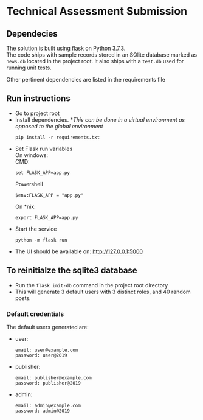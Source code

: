 # Technical Assessment Submission
## Dependecies
The solution is built using flask on Python 3.7.3. \
The code ships with sample records stored in an SQlite database marked as ``news.db`` located in the project root. It also ships with a ``test.db`` used for running unit tests.

Other pertinent dependencies are listed in the requirements file
## Run instructions
- Go to project root
- Install dependencies. *_This can be done in a virtual environment as opposed to the global environment_
    ```
    pip install -r requirements.txt
    ```
- Set Flask run variables\
    On windows:\
    CMD:
    ```
    set FLASK_APP=app.py
    ```
    Powershell
    ```
    $env:FLASK_APP = "app.py"
    ```
    On *nix:
    ```
    export FLASK_APP=app.py
    ```
- Start the service
    ```
    python -m flask run
    ```
- The UI should be available on: http://127.0.0.1:5000
## To reinitialze the sqlite3 database
- Run the ``flask init-db`` command in the project root directory 
- This will generate 3 default users with 3 distinct roles, and 40 random posts.
### Default credentials
The default users generated are:
- user:
    ```
    email: user@example.com
    password: user@2019
    ```
- publisher:
    ```
    email: publisher@example.com
    password: publisher@2019
    ```
- admin:
    ```
    email: admin@example.com
    password: admin@2019
    ```
          